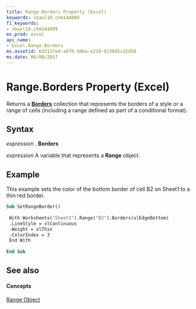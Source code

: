 ```yaml
---
title: Range.Borders Property (Excel)
keywords: vbaxl10.chm144089
f1_keywords:
- vbaxl10.chm144089
ms.prod: excel
api_name:
- Excel.Range.Borders
ms.assetid: 6d313fed-a8f0-94ba-e239-813685cd1d58
ms.date: 06/08/2017
---
```



# Range.Borders Property (Excel)

Returns a  **[Borders](borders-object-excel.md)** collection that represents the borders of a style or a range of cells (including a range defined as part of a conditional format).


## Syntax

 _expression_ . **Borders**

 _expression_ A variable that represents a **Range** object.


## Example

This example sets the color of the bottom border of cell B2 on Sheet1 to a thin red border.


```vb
Sub SetRangeBorder() 
 
 With Worksheets("Sheet1").Range("B2").Borders(xlEdgeBottom) 
 .LineStyle = xlContinuous 
 .Weight = xlThin 
 .ColorIndex = 3 
 End With 
 
End Sub
```


## See also


#### Concepts


[Range Object](range-object-excel.md)

